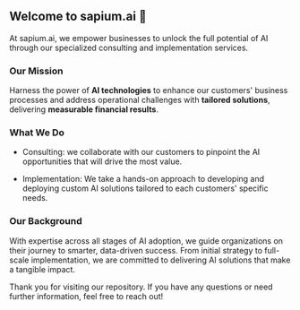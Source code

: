 ## Welcome to sapium.ai 👋 
At sapium.ai, we empower businesses to unlock the full potential of AI through our specialized consulting and implementation services.

### Our Mission
Harness the power of **AI technologies** to enhance our customers' business processes and address operational challenges with **tailored solutions**, delivering **measurable financial results**.

### What We Do
- Consulting: we collaborate with our customers to pinpoint the AI opportunities that will drive the most value.

- Implementation: We take a hands-on approach to developing and deploying custom AI solutions tailored to each customers' specific needs.


### Our Background
With expertise across all stages of AI adoption, we guide organizations on their journey to smarter, data-driven success. From initial strategy to full-scale implementation, we are committed to delivering AI solutions that make a tangible impact.

Thank you for visiting our repository. If you have any questions or need further information, feel free to reach out! 

